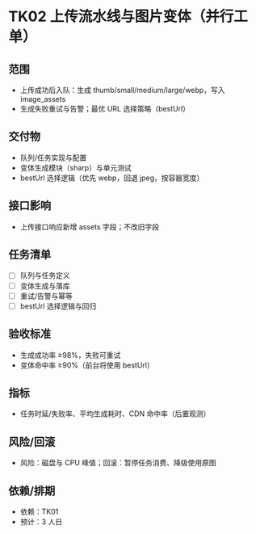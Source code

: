 # TK02 上传流水线与图片变体（并行工单）

## 范围
- 上传成功后入队：生成 thumb/small/medium/large/webp，写入 image_assets
- 生成失败重试与告警；最优 URL 选择策略（bestUrl）

## 交付物
- 队列/任务实现与配置
- 变体生成模块（sharp）与单元测试
- bestUrl 选择逻辑（优先 webp，回退 jpeg，按容器宽度）

## 接口影响
- 上传接口响应新增 assets 字段；不改旧字段

## 任务清单
- [ ] 队列与任务定义
- [ ] 变体生成与落库
- [ ] 重试/告警与幂等
- [ ] bestUrl 选择逻辑与回归

## 验收标准
- 生成成功率 ≥98%，失败可重试
- 变体命中率 ≥90%（前台将使用 bestUrl）

## 指标
- 任务时延/失败率、平均生成耗时、CDN 命中率（后置观测）

## 风险/回滚
- 风险：磁盘与 CPU 峰值；回滚：暂停任务消费、降级使用原图

## 依赖/排期
- 依赖：TK01
- 预计：3 人日

